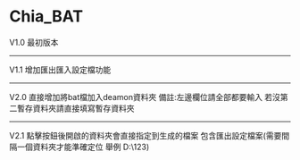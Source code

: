 # Chia_BAT
V1.0
最初版本
****
V1.1
增加匯出匯入設定檔功能
****
V2.0
直接增加將bat檔加入deamon資料夾
備註:左邊欄位請全部都要輸入
若沒第二暫存資料夾請直接填寫暫存資料夾
****
V2.1
點擊按鈕後開啟的資料夾會直接指定到生成的檔案
包含匯出設定檔案(需要間隔一個資料夾才能準確定位 舉例 D:\123\)
